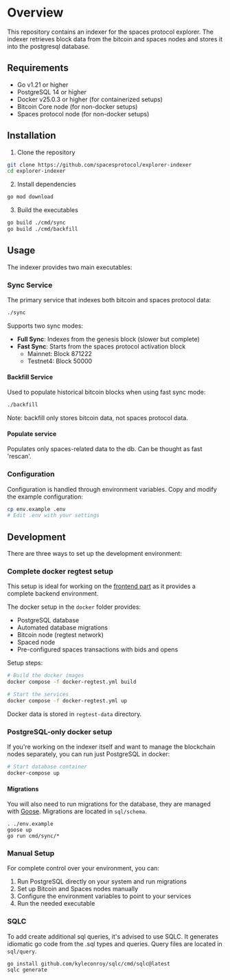 # Overview

This repository contains an indexer for the spaces protocol explorer. 
The indexer retrieves block data from the bitcoin and spaces nodes and stores it into the postgresql database.

## Requirements
- Go v1.21 or higher
- PostgreSQL 14 or higher
- Docker v25.0.3 or higher (for containerized setups)
- Bitcoin Core node (for non-docker setups)
- Spaces protocol node (for non-docker setups)

## Installation
1. Clone the repository
```bash
git clone https://github.com/spacesprotocol/explorer-indexer
cd explorer-indexer
```

2. Install dependencies
```bash
go mod download
```

3. Build the executables
```bash
go build ./cmd/sync
go build ./cmd/backfill
```

## Usage
The indexer provides two main executables:

### Sync Service
The primary service that indexes both bitcoin and spaces protocol data:
```bash
./sync
```

Supports two sync modes:
- **Full Sync**: Indexes from the genesis block (slower but complete)
- **Fast Sync**: Starts from the spaces protocol activation block
  - Mainnet: Block 871222
  - Testnet4: Block 50000

#### Backfill Service
Used to populate historical bitcoin blocks when using fast sync mode:
```bash
./backfill
```
Note: backfill only stores bitcoin data, not spaces protocol data.

#### Populate service 

Populates only spaces-related data to the db. Can be thought as fast 'rescan'.

### Configuration
Configuration is handled through environment variables. Copy and modify the example configuration:
```bash
cp env.example .env
# Edit .env with your settings
```

## Development
There are three ways to set up the development environment:

### Complete docker regtest setup 

This setup is ideal for working on the [frontend part](https://github.com/spacesprotocol/explorer) as it provides a complete backend environment.

The docker setup in the `docker` folder provides:
- PostgreSQL database
- Automated database migrations
- Bitcoin node (regtest network)
- Spaced node 
- Pre-configured spaces transactions with bids and opens

Setup steps:
```bash
# Build the docker images
docker compose -f docker-regtest.yml build

# Start the services
docker compose -f docker-regtest.yml up
```

Docker data is stored in `regtest-data` directory.

### PostgreSQL-only docker setup
If you're working on the indexer itself and want to manage the blockchain nodes separately, you can run just PostgreSQL in docker:

```bash
# Start database container
docker-compose up
```

#### Migrations 

You will also need to run migrations for the database, they are managed with [Goose](https://github.com/pressly/goose). Migrations are located in `sql/schema`.

```
. ./env.example
goose up
go run cmd/sync/*
```


### Manual Setup

For complete control over your environment, you can:
1. Run PostgreSQL directly on your system and run migrations
2. Set up Bitcoin and Spaces nodes manually
3. Configure the environment variables to point to your services
4. Run the needed executable

### SQLC

To add create additional sql queries, it's advised to use SQLC. It generates idiomatic go code from the .sql types and queries. Query files are located in `sql/query`.

```
go install github.com/kyleconroy/sqlc/cmd/sqlc@latest
sqlc generate
```


